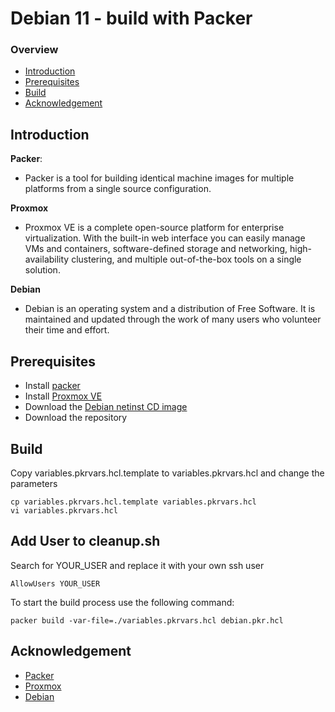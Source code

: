 # Debian 11 - build with Packer

### Overview
- [Introduction](https://github.com/sujiba/packer-proxmox-debian#introduction)
- [Prerequisites](https://github.com/sujiba/packer-proxmox-debian#prerequisites)
- [Build](https://github.com/sujiba/packer-proxmox-debian#build)
- [Acknowledgement](https://github.com/sujiba/packer-proxmox-debian#acknowledgement)

## Introduction
**Packer**:
- Packer is a tool for building identical machine images for multiple platforms from a single source configuration.

**Proxmox**
- Proxmox VE is a complete open-source platform for enterprise virtualization. With the built-in web interface you can easily manage VMs and containers, software-defined storage and networking, high-availability clustering, and multiple out-of-the-box tools on a single solution.

**Debian**
- Debian is an operating system and a distribution of Free Software. It is maintained and updated through the work of many users who volunteer their time and effort.

## Prerequisites
- Install [packer](https://learn.hashicorp.com/tutorials/packer/get-started-install-cli)
- Install [Proxmox VE](https://www.proxmox.com/en/proxmox-ve/get-started)
- Download the [Debian netinst CD image](https://www.debian.org/releases/bullseye/debian-installer/index)
- Download the repository

## Build
Copy variables.pkrvars.hcl.template to variables.pkrvars.hcl and change the parameters
```
cp variables.pkrvars.hcl.template variables.pkrvars.hcl
vi variables.pkrvars.hcl
```
## Add User to cleanup.sh
Search for YOUR_USER and replace it with your own ssh user
```
AllowUsers YOUR_USER
```

To start the build process use the following command:
```
packer build -var-file=./variables.pkrvars.hcl debian.pkr.hcl
```
## Acknowledgement
- [Packer](https://github.com/hashicorp/packer)
- [Proxmox](https://www.proxmox.com/en/proxmox-ve)
- [Debian](https://www.debian.org/)
